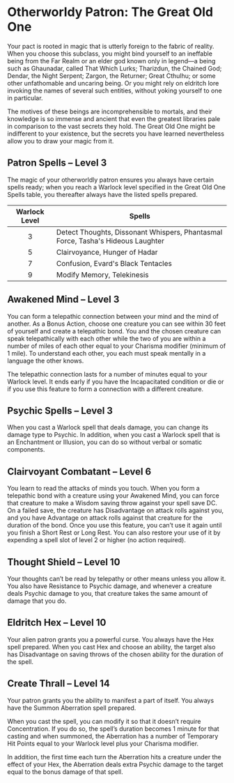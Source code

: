 # Otherworldy Patron: The Great Old One

Your pact is rooted in magic that is utterly foreign to the fabric of reality. When you choose this subclass, you might bind yourself to an ineffable being from the Far Realm or an elder god known only in legend—a being such as Ghaunadar, called That Which Lurks; Tharizdun, the Chained God; Dendar, the Night Serpent; Zargon, the Returner; Great Cthulhu; or some other unfathomable and uncaring being. Or you might rely on eldritch lore invoking the names of several such entities, without yoking yourself to one in particular. 

The motives of these beings are incomprehensible to mortals, and their knowledge is so immense and ancient that even the greatest libraries pale in comparison to the vast secrets they hold. The Great Old One might be indifferent to your existence, but the secrets you have learned nevertheless allow you to draw your magic from it.

## Patron Spells – Level 3

The magic of your otherworldly patron ensures you always have certain spells ready; when you reach a Warlock level specified in the Great Old One Spells table, you thereafter always have the listed spells prepared.

| Warlock Level | Spells |
|:-:|---|
| 3 | Detect Thoughts, Dissonant Whispers, Phantasmal Force, Tasha's Hideous Laughter |
| 5 | Clairvoyance, Hunger of Hadar |
| 7 | Confusion, Evard's Black Tentacles |
| 9 | Modify Memory, Telekinesis |

## Awakened Mind – Level 3

You can form a telepathic connection between your mind and the mind of another. As a Bonus Action, choose one creature you can see within 30 feet of yourself and create a telepathic bond. You and the chosen creature can speak telepathically with each other while the two of you are within a number of miles of each other equal to your Charisma modifier (minimum of 1 mile). To understand each other, you each must speak mentally in a language the other knows.

The telepathic connection lasts for a number of minutes equal to your Warlock level. It ends early if you have the Incapacitated condition or die or if you use this feature to form a connection with a different creature.

## Psychic Spells – Level 3

When you cast a Warlock spell that deals damage, you can change its damage type to Psychic. In addition, when you cast a Warlock spell that is an Enchantment or Illusion, you can do so without verbal or somatic components.

## Clairvoyant Combatant – Level 6

You learn to read the attacks of minds you touch. When you form a telepathic bond with a creature using your Awakened Mind, you can force that creature to make a Wisdom saving throw against your spell save DC. On a failed save, the creature has Disadvantage on attack rolls against you, and you have Advantage on attack rolls against that creature for the duration of the bond.
Once you use this feature, you can’t use it again until you finish a Short Rest or Long Rest. You can also restore your use of it by expending a spell slot of level 2 or higher (no action required).
 
## Thought Shield – Level 10

Your thoughts can’t be read by telepathy or other means unless you allow it. You also have Resistance to Psychic damage, and whenever a creature deals Psychic damage to you, that creature takes the same amount of damage that you do.

## Eldritch Hex – Level 10

Your alien patron grants you a powerful curse. You always have the Hex spell prepared. When you cast Hex and choose an ability, the target also has Disadvantage on saving throws of the chosen ability for the duration of the spell.

## Create Thrall – Level 14

Your patron grants you the ability to manifest a part of itself. You always have the Summon Aberration spell prepared.

When you cast the spell, you can modify it so that it doesn’t require Concentration. If you do so, the spell’s duration becomes 1 minute for that casting and when summoned, the Aberration has a number of Temporary Hit Points equal to your Warlock level plus your Charisma modifier.

In addition, the first time each turn the Aberration hits a creature under the effect of your Hex, the Aberration deals extra Psychic damage to the target equal to the bonus damage of that spell.
